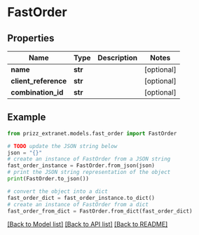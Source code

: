 # FastOrder


## Properties

Name | Type | Description | Notes
------------ | ------------- | ------------- | -------------
**name** | **str** |  | [optional] 
**client_reference** | **str** |  | [optional] 
**combination_id** | **str** |  | [optional] 

## Example

```python
from prizz_extranet.models.fast_order import FastOrder

# TODO update the JSON string below
json = "{}"
# create an instance of FastOrder from a JSON string
fast_order_instance = FastOrder.from_json(json)
# print the JSON string representation of the object
print(FastOrder.to_json())

# convert the object into a dict
fast_order_dict = fast_order_instance.to_dict()
# create an instance of FastOrder from a dict
fast_order_from_dict = FastOrder.from_dict(fast_order_dict)
```
[[Back to Model list]](../README.md#documentation-for-models) [[Back to API list]](../README.md#documentation-for-api-endpoints) [[Back to README]](../README.md)


